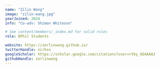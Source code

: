 ```yaml
---
name: "Zilin Wang"
image: "zilin-wang.jpg"
yearJoined: 2024
info: "Co-adv: Shimon Whiteson"

# See content/members/_index.md for valid roles
role: DPhil Students

website: https://zerlinwang.github.io/
twitterHandle: nirhso
googleScholar: https://scholar.google.com/citations?user=rVky_6EAAAAJ
githubHandle: zerlinwang
---
```

